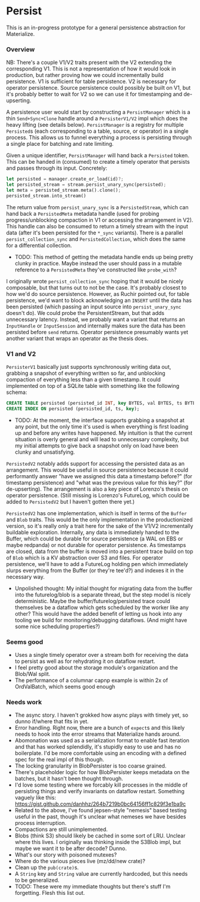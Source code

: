 # Persist

This is an in-progress prototype for a general persistence abstraction for
Materialize.

### Overview

NB: There's a couple V1/V2 traits present with the V2 extending the
corresponding V1. This is not a representation of how it would look in
production, but rather proving how we could incrementally build persistence. V1
is sufficient for table persistence. V2 is necessary for operator persistence.
Source persistence could possibly be built on V1, but it's probably better to
wait for V2 so we can use it for timestamping and de-upserting.

A persistence user would start by constructing a `PersistManager` which is a
thin `Send+Sync+Clone` handle around a `PersisterV1/V2` impl which does the
heavy lifting (see details below). `PersistManager` is a registry for multiple
`Persisted`s (each corresponding to a table, source, or operator) in a single
process. This allows us to funnel everything a process is persisting through a
single place for batching and rate limiting.

Given a unique identifier, `PersistManager` will hand back a `Persisted` token.
This can be handed in (consumed) to create a timely operator that persists and
passes through its input. Concretely:

```rust
let persisted = manager.create_or_load(id)?;
let persisted_stream = stream.persist_unary_sync(persisted);
let meta = persisted_stream.meta().clone();
persisted_stream.into_stream()
```

The return value from `persist_unary_sync` is a `PersistedStream`, which can
hand back a `PersistedMeta` metadata handle (used for probing
progress/unblocking compaction in V1 or accessing the arrangement in V2). This
handle can also be consumed to return a timely stream with the input data (after
it's been persisted for the `*_sync` variants). There is a parallel
`persist_collection_sync` and `PersistedCollection`, which does the same for a
differential collection.

- TODO: This method of getting the metadata handle ends up being pretty clunky
  in practice. Maybe instead the user should pass in a mutable reference to a
  `PersistedMeta` they've constructed like `probe_with`?

I originally wrote `persist_collection_sync` hoping that it would be nicely
composable, but that turns out to not be the case. It's probably closest to how
we'd do source persistence. However, as Ruchir pointed out, for table
persistence, we'd want to block acknowledging an `INSERT` until the data has
been persisted (which passing an input source into `persist_unary_sync` doesn't
do). We could probe the PersistentStream, but that adds unnecessary latency.
Instead, we probably want a variant that returns an `InputHandle` or
`InputSession` and internally makes sure the data has been persisted before
`send` returns. Operator persistence presumably wants yet another variant that
wraps an operator as the thesis does.

### V1 and V2

`PersisterV1` basically just supports synchronously writing data out, grabbing a
snapshot of everything written so far, and unblocking compaction of everything
less than a given timestamp. It could implemented on top of a SQLite table with
something like the following schema:

```sql
CREATE TABLE persisted (persisted_id INT, key BYTES, val BYTES, ts BYTES, diff BYTES);
CREATE INDEX ON persisted (persisted_id, ts, key);
```

- TODO: At the moment, the interface supports grabbing a snapshot at any point,
  but the only time it's used is when everything is first loading up and before
  any writes have happened. My intuition is that the current situation is overly
  general and will lead to unnecessary complexity, but my initial attempts to
  give back a snapshot only on load have been clunky and unsatisfying.

`PersistedV2` notably adds support for accessing the persisted data as an
arrangement. This would be useful in source persistence because it could
performantly answer "have we assigned this data a timestamp before?" (for
timestamp persistence) and "what was the previous value for this key?" (for
de-upserting). The arrangement is also a key piece of Lorenzo's thesis on
operator persistence. (Still missing is Lorenzo's FutureLog, which could be
added to `PersistedV2` but I haven't gotten there yet.)

`PersistedV2` has one implementation, which is itself in terms of the `Buffer`
and `Blob` traits. This would be the only implementation in the productionized
version, so it's really only a trait here for the sake of the V1/V2
incrementally buildable exploration. Internally, any data is immediately handed
to the Buffer, which could be durable for source persistence (a WAL on EBS or
maybe redpanda) or not durable for operator persistence. As timestamps are
closed, data from the buffer is moved into a persistent trace build on top of
`Blob` which is a KV abstraction over S3 and files. For operator persistence,
we'll have to add a FutureLog holding pen which immediately slurps everything
from the Buffer (or they're tee'd?) and indexes it in the necessary way.

- Unpolished thought: My initial thought for migrating data from the buffer into
  the futurelog/blob is a separate thread, but the step model is nicely
  deterministic. Maybe the buffer/futurelog/persisted trace could themselves be
  a dataflow which gets scheduled by the worker like any other? This would have
  the added benefit of letting us hook into any tooling we build for
  monitoring/debugging dataflows. (And might have some nice scheduling
  properties?)

### Seems good
- Uses a single timely operator over a stream both for receiving the data to
  persist as well as for rehydrating it on dataflow restart.
- I feel pretty good about the storage module's organization and the Blob/Wal
  split.
- The performance of a columnar capnp example is within 2x of OrdValBatch, which
  seems good enough

### Needs work
- The async story. I haven't grokked how async plays with timely yet, so dunno
  if/where that fits in yet.
- Error handling. Right now, there are a bunch of `expect`s and this likely
  needs to hook into the error streams that Materialize hands around.
- Abomonation was used as a serialization format to enable fast iteration and
  that has worked splendidly, it's stupidly easy to use and has no boilerplate.
  I'd be more comfortable using an encoding with a defined spec for the real
  impl of this though.
- The locking granularity in BlobPersister is too coarse grained.
- There's placeholder logic for how BlobPersister keeps metadata on the batches,
  but it hasn't been thought through.
- I'd love some testing where we forcably kill processes in the middle of
  persisting things and verify invariants on dataflow restart. Something vaguely
  like this: https://gist.github.com/danhhz/264b7219b0bc64156ff1c829f3e1ba9c
- Related to the above, I've found jepsen-style "nemesis" based testing useful
  in the past, though it's unclear what nemeses we have besides process
  interruption.
- Compactions are still unimplemented.
- Blobs (think S3) should likely be cached in some sort of LRU. Unclear where
  this lives. I originally was thinking inside the S3Blob impl, but maybe we
  want it to be after decode? Dunno.
- What's our story with poisoned mutexes?
- Where do the various pieces live (mz/dd/new crate)?
- Clean up the `pub(crate)`s.
- A `String` key and `String` value are currently hardcoded, but this needs to
  be generalized.
- TODO: These were my immediate thoughts but there's stuff I'm forgetting. Flesh
  this list out.
